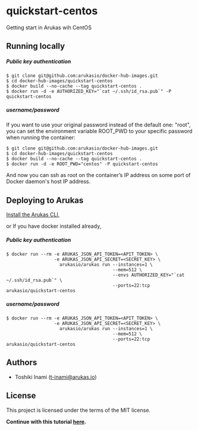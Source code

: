 # quickstart-centos
Getting start in Arukas wih CentOS

## Running locally

##### Public key authentication
```
$ git clone git@github.com:arukasio/docker-hub-images.git
$ cd docker-hub-images/quickstart-centos
$ docker build --no-cache --tag quickstart-centos .
$ docker run -d -e AUTHORIZED_KEY="`cat ~/.ssh/id_rsa.pub`" -P quickstart-centos
```

##### username/password
If you want to use your original password instead of the default one: "root", you can
set the environment variable ROOT_PWD to your specific password when running the container:
```
$ git clone git@github.com:arukasio/docker-hub-images.git
$ cd docker-hub-images/quickstart-centos
$ docker build --no-cache --tag quickstart-centos .
$ docker run -d -e ROOT_PWD="centos" -P quickstart-centos
```
And now you can ssh as root on the container’s IP address  on some port of Docker daemon's host IP address.

## Deploying to Arukas

[Install the Arukas CLI](https://github.com/arukasio/cli),

or If you have docker installed already,

##### Public key authentication
```
$ docker run --rm -e ARUKAS_JSON_API_TOKEN=<APIT_TOKEN> \
                  -e ARUKAS_JSON_API_SECRET=<SECRET_KEY> \
                    arukasio/arukas run --instances=1 \
                                        --mem=512 \
                                        --envs AUTHORIZED_KEY="`cat ~/.ssh/id_rsa.pub`" \
                                        --ports=22:tcp arukasio/quickstart-centos

```
##### username/password
```
$ docker run --rm -e ARUKAS_JSON_API_TOKEN=<APIT_TOKEN> \
                  -e ARUKAS_JSON_API_SECRET=<SECRET_KEY> \
                    arukasio/arukas run --instances=1 \
                                        --mem=512 \
                                        --ports=22:tcp arukasio/quickstart-centos

```

## Authors

* Toshiki Inami (<t-inami@arukas.io>)

## License

This project is licensed under the terms of the MIT license.

**Continue with this tutorial [here](https://test.arukas.io/tutorials/tutorials-centos).**
